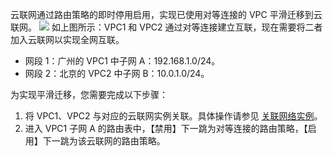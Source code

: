云联网通过路由策略的即时停用启用，实现已使用对等连接的 VPC 平滑迁移到云联网。
![](https://main.qcloudimg.com/raw/9c4e75c9f812dd6b8fc5c07db4c7c709.png)
如上图所示：VPC1 和 VPC2 通过对等连接建立互联，现在需要将二者加入云联网以实现全网互联。
- 网段 1：广州的 VPC1 中子网 A：192.168.1.0/24。
- 网段 2：北京的 VPC2 中子网 B：10.0.1.0/24。

为实现平滑迁移，您需要完成以下步骤：
1. 将 VPC1、VPC2 与对应的云联网实例关联。具体操作请参见 [关联网络实例]()。
2. 进入 VPC1 子网 A 的路由表中，【禁用】下一跳为对等连接的路由策略，【启用】下一跳为该云联网的路由策略。